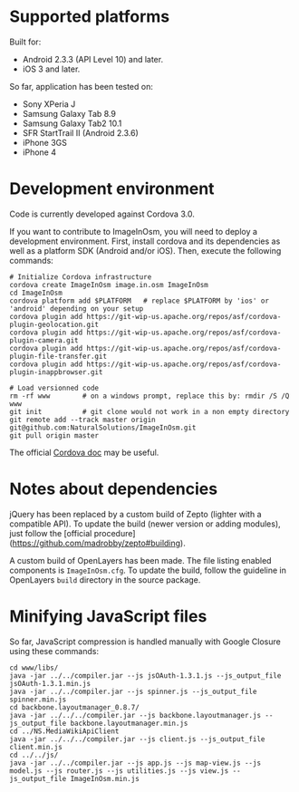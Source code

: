 <!--
Copyright 2013 Natural Solutions

Licensed under the Apache License, Version 2.0 (the "License");
you may not use this file except in compliance with the License.
You may obtain a copy of the License at

   http://www.apache.org/licenses/LICENSE-2.0

Unless required by applicable law or agreed to in writing, software
distributed under the License is distributed on an "AS IS" BASIS,
WITHOUT WARRANTIES OR CONDITIONS OF ANY KIND, either express or implied.
See the License for the specific language governing permissions and
limitations under the License.
-->

Supported platforms
===================

Built for:
* Android 2.3.3 (API Level 10) and later.
* iOS 3 and later.

So far, application has been tested on:
* Sony XPeria J
* Samsung Galaxy Tab 8.9
* Samsung Galaxy Tab2 10.1
* SFR StartTrail II (Android 2.3.6)
* iPhone 3GS
* iPhone 4

Development environment
=======================

Code is currently developed against Cordova 3.0.

If you want to contribute to ImageInOsm, you will need to deploy a development environment. First, install cordova and its dependencies as well as a platform SDK (Android and/or iOS). Then, execute the following commands:

    # Initialize Cordova infrastructure
    cordova create ImageInOsm image.in.osm ImageInOsm
    cd ImageInOsm
    cordova platform add $PLATFORM   # replace $PLATFORM by 'ios' or 'android' depending on your setup
    cordova plugin add https://git-wip-us.apache.org/repos/asf/cordova-plugin-geolocation.git
    cordova plugin add https://git-wip-us.apache.org/repos/asf/cordova-plugin-camera.git
    cordova plugin add https://git-wip-us.apache.org/repos/asf/cordova-plugin-file-transfer.git
    cordova plugin add https://git-wip-us.apache.org/repos/asf/cordova-plugin-inappbrowser.git

    # Load versionned code
    rm -rf www        # on a windows prompt, replace this by: rmdir /S /Q www
    git init          # git clone would not work in a non empty directory
    git remote add --track master origin git@github.com:NaturalSolutions/ImageInOsm.git
    git pull origin master

The official [Cordova doc](http://cordova.apache.org/docs/en/3.0.0/index.html) may be useful.

Notes about dependencies
========================

jQuery has been replaced by a custom build of Zepto (lighter with a compatible
API). To update the build (newer version or adding modules), just follow the
[official procedure] (https://github.com/madrobby/zepto#building).

A custom build of OpenLayers has been made. The file listing enabled
components is `ImageInOsm.cfg`. To update the build, follow the guideline in
OpenLayers `build` directory in the source package.

Minifying JavaScript files
==========================

So far, JavaScript compression is handled manually with Google Closure using
these commands:

    cd www/libs/
    java -jar ../../compiler.jar --js jsOAuth-1.3.1.js --js_output_file jsOAuth-1.3.1.min.js
    java -jar ../../compiler.jar --js spinner.js --js_output_file spinner.min.js
    cd backbone.layoutmanager_0.8.7/
    java -jar ../../../compiler.jar --js backbone.layoutmanager.js --js_output_file backbone.layoutmanager.min.js
    cd ../NS.MediaWikiApiClient
    java -jar ../../../compiler.jar --js client.js --js_output_file client.min.js
    cd ../../js/
    java -jar ../../compiler.jar --js app.js --js map-view.js --js model.js --js router.js --js utilities.js --js view.js --js_output_file ImageInOsm.min.js

